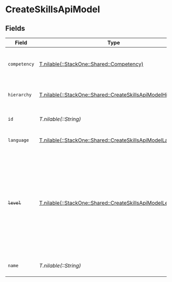 # CreateSkillsApiModel


## Fields

| Field                                                                                                                                                      | Type                                                                                                                                                       | Required                                                                                                                                                   | Description                                                                                                                                                | Example                                                                                                                                                    |
| ---------------------------------------------------------------------------------------------------------------------------------------------------------- | ---------------------------------------------------------------------------------------------------------------------------------------------------------- | ---------------------------------------------------------------------------------------------------------------------------------------------------------- | ---------------------------------------------------------------------------------------------------------------------------------------------------------- | ---------------------------------------------------------------------------------------------------------------------------------------------------------- |
| `competency`                                                                                                                                               | [T.nilable(::StackOne::Shared::Competency)](../../models/shared/competency.md)                                                                             | :heavy_minus_sign:                                                                                                                                         | The user competency level of the skill ranked out of 5                                                                                                     |                                                                                                                                                            |
| `hierarchy`                                                                                                                                                | [T.nilable(::StackOne::Shared::CreateSkillsApiModelHierarchy)](../../models/shared/createskillsapimodelhierarchy.md)                                       | :heavy_minus_sign:                                                                                                                                         | The hierarchal level of the skill                                                                                                                          |                                                                                                                                                            |
| `id`                                                                                                                                                       | *T.nilable(::String)*                                                                                                                                      | :heavy_minus_sign:                                                                                                                                         | The ID associated with this skill                                                                                                                          | 16873-IT345                                                                                                                                                |
| `language`                                                                                                                                                 | [T.nilable(::StackOne::Shared::CreateSkillsApiModelLanguage)](../../models/shared/createskillsapimodellanguage.md)                                         | :heavy_minus_sign:                                                                                                                                         | The language associated with this skill                                                                                                                    |                                                                                                                                                            |
| ~~`level`~~                                                                                                                                                | [T.nilable(::StackOne::Shared::CreateSkillsApiModelLevel)](../../models/shared/createskillsapimodellevel.md)                                               | :heavy_minus_sign:                                                                                                                                         | : warning: ** DEPRECATED **: This will be removed in a future release, please migrate away from it as soon as possible.<br/><br/>The hierarchal level of the skill |                                                                                                                                                            |
| `name`                                                                                                                                                     | *T.nilable(::String)*                                                                                                                                      | :heavy_minus_sign:                                                                                                                                         | The name associated with this skill                                                                                                                        | Information-Technology                                                                                                                                     |